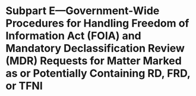 # Subpart E—Government-Wide Procedures for Handling Freedom of Information Act (FOIA) and Mandatory Declassification Review (MDR) Requests for Matter Marked as or Potentially Containing RD, FRD, or TFNI

